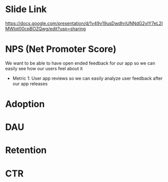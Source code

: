 # Slide Link 
https://docs.google.com/presentation/d/1v49v19usDwdhriUNNdG2yIY7eL2IMWIqt00cpBOZQwg/edit?usp=sharing 

# NPS (Net Promoter Score)
We want to be able to have open ended feedback for our app so we can easily see how our users feel about it
- Metric 1: User app reviews so we can easily analyze user feedback after our app releases

# Adoption

# DAU

# Retention

# CTR 
